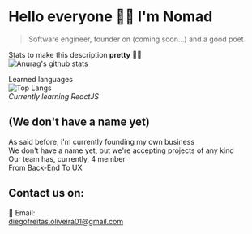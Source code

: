 # Hello everyone 🖖🏼 I'm Nomad
> Software engineer, founder on (coming soon...) and a good poet

Stats to make this description __pretty__ 💅🏼  
![Anurag's github stats](https://github-readme-stats.vercel.app/api?username=died-ego&show_icons=true&theme=synthwave&hide_border=true&custom_title=Nomad's%20stats)

Learned languages  
![Top Langs](https://github-readme-stats.vercel.app/api/top-langs/?username=died-ego&layout=compact&theme=synthwave&hide_border=true)  
_Currently learning ReactJS_

## (We don't have a name yet)
As said before, i'm currently founding my own business  
We don't have a name yet, but we're accepting projects of any kind  
Our team has, currently, 4 member  
From Back-End To UX

## Contact us on:
📧 Email:  
diegofreitas.oliveira01@gmail.com
